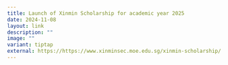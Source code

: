 ```yaml
---
title: Launch of Xinmin Scholarship for academic year 2025
date: 2024-11-08
layout: link
description: ""
image: ""
variant: tiptap
external: https://https://www.xinminsec.moe.edu.sg/xinmin-scholarship/
---
```

